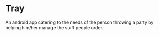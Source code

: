 # Tray
An android app catering to the needs of the person throwing a party by helping him/her manage the stuff people order.
